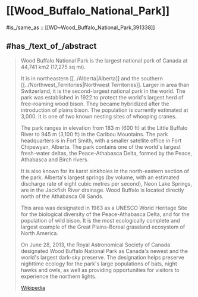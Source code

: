 
# [[Wood_Buffalo_National_Park]] 

#is_/same_as :: [[WD~Wood_Buffalo_National_Park,391338]] 

## #has_/text_of_/abstract 

> Wood Buffalo National Park is the largest national park of Canada at 44,741 km2 (17,275 sq mi). 
> 
> It is in northeastern [[../Alberta|Alberta]] and the southern [[../Northwest_Territories|Northwest Territories]]. 
> Larger in area than Switzerland, it is the second-largest national park in the world. 
> The park was established in 1922 to protect the world's largest herd of free-roaming wood bison. 
> They became hybridized after the introduction of plains bison. 
> The population is currently estimated at 3,000. It is one of two known nesting sites of whooping cranes.
>
> The park ranges in elevation from 183 m (600 ft) at the Little Buffalo River to 945 m (3,100 ft) in the Caribou Mountains. The park headquarters is in Fort Smith, with a smaller satellite office in Fort Chipewyan, Alberta. The park contains one of the world's largest fresh-water deltas, the Peace-Athabasca Delta, formed by the Peace, Athabasca and Birch rivers.
>
> It is also known for its karst sinkholes in the north-eastern section of the park. Alberta's largest springs (by volume, with an estimated discharge rate of eight cubic metres per second), Neon Lake Springs, are in the Jackfish River drainage. Wood Buffalo is located directly north of the Athabasca Oil Sands.
>
> This area was designated in 1983 as a UNESCO World Heritage Site for the biological diversity of the Peace-Athabasca Delta, and for the population of wild bison. It is the most ecologically complete and largest example of the Great Plains-Boreal grassland ecosystem of North America.
>
> On June 28, 2013, the Royal Astronomical Society of Canada designated Wood Buffalo National Park as Canada's newest and the world's largest dark-sky preserve. The designation helps preserve nighttime ecology for the park's large populations of bats, night hawks and owls, as well as providing opportunities for visitors to experience the northern lights.
>
> [Wikipedia](https://en.wikipedia.org/wiki/Wood%20Buffalo%20National%20Park) 

